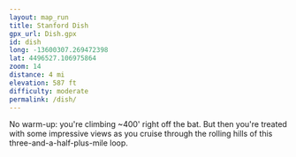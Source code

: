 ```yaml
---
layout: map_run
title: Stanford Dish
gpx_url: Dish.gpx
id: dish
long: -13600307.269472398
lat: 4496527.106975864
zoom: 14
distance: 4 mi
elevation: 587 ft
difficulty: moderate
permalink: /dish/
---
```

No warm-up: you're climbing ~400' right off the bat. But then you're treated with some impressive views as you cruise through the rolling hills of this three-and-a-half-plus-mile loop.